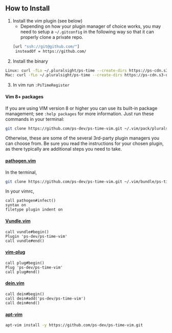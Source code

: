 ## How to Install
1. Install the vim plugin (see below)
   * Depending on how your plugin manager of choice works, you may need to setup a `~/.gitconfig` in the following way so that it can properly clone a private repo.
   ```bash
   [url "ssh://git@github.com/"]
    insteadOf = https://github.com/
   ```
2. Install the binary
```bash
Linux: curl -fLo ~/.pluralsight/ps-time --create-dirs https://ps-cdn.s3-us-west-2.amazonaws.com/learner-workflow/ps-time/linux/ps-time && chmod +x ~/.pluralsight/ps-time
Mac: curl -fLo ~/.pluralsight/ps-time --create-dirs https://ps-cdn.s3-us-west-2.amazonaws.com/learner-workflow/ps-time/mac/ps-time && chmod +x ~/.pluralsight/ps-time
```
3. In vim run `:PsTimeRegister`

#### Vim 8+ packages

If you are using VIM version 8 or higher you can use its built-in package management; see `:help packages` for more information. Just run these commands in your terminal:

```bash
git clone https://github.com/ps-dev/ps-time-vim.git ~/.vim/pack/pluralsight/start/ps-time-vim
```

Otherwise, these are some of the several 3rd-party plugin managers you can choose from. Be sure you read the instructions for your chosen plugin, as there typically are additional steps you need to take.

#### [pathogen.vim](https://github.com/tpope/vim-pathogen)

In the terminal,
```bash
git clone https://github.com/ps-dev/ps-time-vim.git ~/.vim/bundle/ps-time-vim
```
In your vimrc,
```vim
call pathogen#infect()
syntax on
filetype plugin indent on
```

#### [Vundle.vim](https://github.com/VundleVim/Vundle.vim)
```vim
call vundle#begin()
Plugin 'ps-dev/ps-time-vim'
call vundle#end()
```

#### [vim-plug](https://github.com/junegunn/vim-plug)
```vim
call plug#begin()
Plug 'ps-dev/ps-time-vim'
call plug#end()
```

#### [dein.vim](https://github.com/Shougo/dein.vim)
```vim
call dein#begin()
call dein#add('ps-dev/ps-time-vim')
call dein#end()
```

#### [apt-vim](https://github.com/egalpin/apt-vim)
```bash
apt-vim install -y https://github.com/ps-dev/ps-time-vim.git
```
